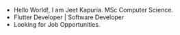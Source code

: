 - Hello World!, I am Jeet Kapuria. MSc Computer Science.
- Flutter Developer | Software Developer
- Looking for Job Opportunities.

